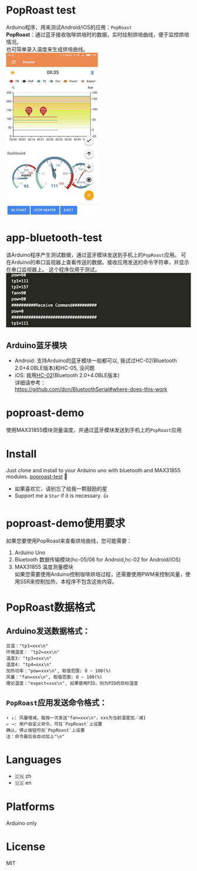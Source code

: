 

# PopRoast test
Arduino程序，用来测试Android/iOS的应用：`PopRoast`  
**PopRoast**：通过蓝牙接收咖啡烘培时的数据，实时绘制烘培曲线，便于监控烘培情况。  
也可简单录入温度来生成烘培曲线。  
![poproaster app view](images/preview01.jpg) 
# app-bluetooth-test
该Arduino程序产生测试数据，通过蓝牙模块发送到手机上的`PopRoast`应用。
可在Arduino的串口监视器上查看传送的数据。接收应用发送的命令字符串，并显示在串口监视器上。
这个程序仅用于测试。
![poproast-demo data test](images/preview02.jpg)

## Arduino蓝牙模块
* Android: 支持Arduino的蓝牙模块一般都可以, 我试过HC-02(Bluetooth 2.0+4.0BLE版本)和HC-05, 没问题  
* iOS: 我用[HC-02](http://www.hc01.com/productdetail?productid=20180314021)(Bluetooth 2.0+4.0BLE版本)  
详细请参考：  
https://github.com/don/BluetoothSerial#where-does-this-work

# poproast-demo
使用MAX31855模块测量温度，并通过蓝牙模块发送到手机上的`PopRoast`应用  


# Install
Just clone and install to your Arduino uno with bluetooth and MAX31855 modules.
[poproast-test](https://github.com/usb2win/poproaster-test)
:tada:

 * 如果喜欢它，请别忘了给我一颗鼓励的星
 * Support me a `Star` if it is necessary.  :+1:

# poproast-demo使用要求
如果您要使用PopRoast来查看烘培曲线，您可能需要：
1. Arduino Uno
2. Bluetooth 数据传输模块(hc-05/06 for Android,hc-02 for Android/iOS)
3. MAX31855 温度测量模块  
如果您需要使用Arduino控制咖啡烘培过程，还需要使用PWM来控制风量，使用SSR来控制加热，本程序不包含这些内容。

# PopRoast数据格式
## Arduino发送数据格式：
```
豆温："tp1=xxx\n"
环境温度： "tp2=xxx\n"
温度3: "tp3=xxx\n"
温度4: "tp4=xxx\n"
加热功率："pow=xxx\n", 取值范围: 0 ~ 100(%)
风量："fan=xxx\n", 取值范围: 0 ~ 100(%)
理论温度："expect=xxx\n", 如果使用PID，则为PID的目标温度
```

## `PopRoast`应用发送命令格式：
```
↑ ↓: 风量增减，每按一次发送"fan=xxx\n"，xxx为当前温度加／减1
← →: 用户自定义命令，可在`PopRoast`上设置
确认，停止按钮可在`PopRoast`上设置
注：命令最后会自动加上"\n"
```

# Languages
* 🇨🇳 zh
* 🇺🇸 en 


# Platforms
Arduino only

# License
MIT
